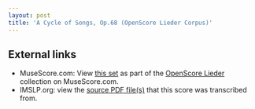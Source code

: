 ```yaml
---
layout: post
title: 'A Cycle of Songs, Op.68 (OpenScore Lieder Corpus)'
---
```


## External links

- MuseScore.com: View [this set] as part of the [OpenScore Lieder] collection on MuseScore.com.
- IMSLP.org: view the [source PDF file(s)][IMSLP] that this score was transcribed from.

[IMSLP]: https://imslp.org/wiki/Special:ReverseLookup/225685
[this set]: https://musescore.com/openscore-lieder-corpus/sets/5103542
[OpenScore Lieder]: https://musescore.com/openscore-lieder-corpus
